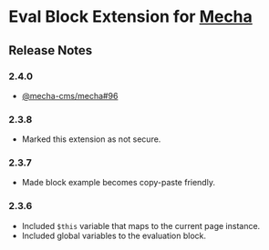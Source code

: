Eval Block Extension for [Mecha](https://github.com/mecha-cms/mecha)
====================================================================

Release Notes
-------------

### 2.4.0

 - [@mecha-cms/mecha#96](https://github.com/mecha-cms/mecha/issues/96)

### 2.3.8

 - Marked this extension as not secure.

### 2.3.7

 - Made block example becomes copy-paste friendly.

### 2.3.6

 - Included `$this` variable that maps to the current page instance.
 - Included global variables to the evaluation block.
